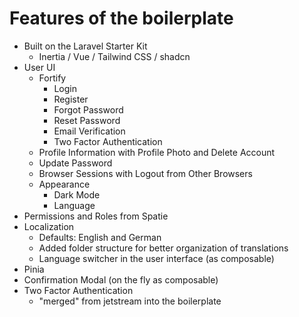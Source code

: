 # Features of the boilerplate
- Built on the Laravel Starter Kit
  - Inertia / Vue / Tailwind CSS / shadcn
- User UI
  - Fortify
    - Login
    - Register
    - Forgot Password
    - Reset Password
    - Email Verification
    - Two Factor Authentication
  - Profile Information with Profile Photo and Delete Account
  - Update Password
  - Browser Sessions with Logout from Other Browsers
  - Appearance
    - Dark Mode
    - Language
- Permissions and Roles from Spatie
- Localization
  - Defaults: English and German
  - Added folder structure for better organization of translations
  - Language switcher in the user interface (as composable)
- Pinia
- Confirmation Modal (on the fly as composable)
- Two Factor Authentication
  - "merged" from jetstream into the boilerplate

